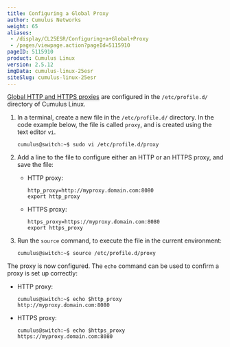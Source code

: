 ```yaml
---
title: Configuring a Global Proxy
author: Cumulus Networks
weight: 65
aliases:
 - /display/CL25ESR/Configuring+a+Global+Proxy
 - /pages/viewpage.action?pageId=5115910
pageID: 5115910
product: Cumulus Linux
version: 2.5.12
imgData: cumulus-linux-25esr
siteSlug: cumulus-linux-25esr
---
```

[Global HTTP and HTTPS
proxies](https://wiki.archlinux.org/index.php/proxy_settings) are
configured in the `/etc/profile.d/` directory of Cumulus Linux.

1.  In a terminal, create a new file in the `/etc/profile.d/` directory.
    In the code example below, the file is called `proxy`, and is
    created using the text editor `vi`.
    
        cumulus@switch:~$ sudo vi /etc/profile.d/proxy

2.  Add a line to the file to configure either an HTTP or an HTTPS
    proxy, and save the file:
    
      - HTTP proxy:
        
            http_proxy=http://myproxy.domain.com:8080
            export http_proxy
    
      - HTTPS proxy:
        
            https_proxy=https://myproxy.domain.com:8080
            export https_proxy

3.  Run the `source` command, to execute the file in the current
    environment:
    
        cumulus@switch:~$ source /etc/profile.d/proxy

The proxy is now configured. The `echo` command can be used to confirm a
proxy is set up correctly:

  - HTTP proxy:
    
        cumulus@switch:~$ echo $http_proxy
        http://myproxy.domain.com:8080

  - HTTPS proxy:
    
        cumulus@switch:~$ echo $https_proxy
        https://myproxy.domain.com:8080

<article id="html-search-results" class="ht-content" style="display: none;">

</article>

<footer id="ht-footer">

</footer>
